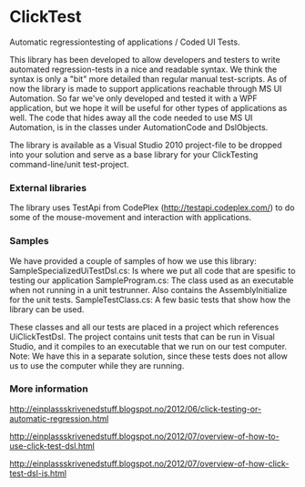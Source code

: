 ClickTest
=========

Automatic regressiontesting of applications / Coded UI Tests.

This library has been developed to allow developers and testers to write automated regression-tests in a nice and readable syntax. We think the syntax is only a "bit" more detailed than regular manual test-scripts.
As of now the library is made to support applications reachable through MS UI Automation. So far we've only developed and tested it with a WPF application, but we hope it will be useful for other types of applications as well.
The code that hides away all the code needed to use MS UI Automation, is in the classes under AutomationCode and DslObjects.

The library is available as a Visual Studio 2010 project-file to be dropped into your solution and serve as a base library for your ClickTesting command-line/unit test-project. 

### External libraries
The library uses TestApi from CodePlex (http://testapi.codeplex.com/) to do some of the mouse-movement and interaction with applications.

### Samples
We have provided a couple of samples of how we use this library:
SampleSpecializedUiTestDsl.cs: Is where we put all code that are spesific to testing our application
SampleProgram.cs: The class used as an executable when not running in a unit testrunner. Also contains the AssemblyInitialize for the unit tests.
SampleTestClass.cs: A few basic tests that show how the library can be used.

These classes and all our tests are placed in a project which references UiClickTestDsl. The project contains unit tests that can be run in Visual Studio, and it compiles to an executable that we run on our test computer.
Note: We have this in a separate solution, since these tests does not allow us to use the computer while they are running.

### More information
http://einplassskrivenedstuff.blogspot.no/2012/06/click-testing-or-automatic-regression.html

http://einplassskrivenedstuff.blogspot.no/2012/07/overview-of-how-to-use-click-test-dsl.html

http://einplassskrivenedstuff.blogspot.no/2012/07/overview-of-how-click-test-dsl-is.html